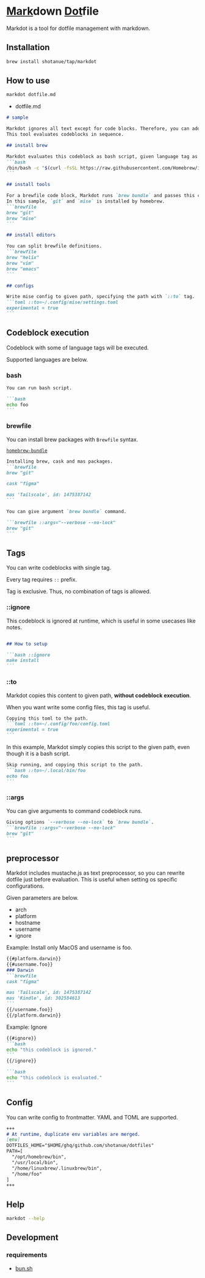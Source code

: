 # <ins>Mark</ins>down <ins>Dot</ins>file

Markdot is a tool for dotfile management with markdown.

## Installation

```sh
brew install shotanue/tap/markdot
```

## How to use

```bash
markdot dotfile.md
```

- dotfile.md

````markdown
# sample

Markdot ignores all text except for code blocks. Therefore, you can add descriptions like this.
This tool evaluates codeblocks in sequence.

## install brew

Markdot evaluates this codeblock as bash script, given language tag as `bash`.
```bash
/bin/bash -c "$(curl -fsSL https://raw.githubusercontent.com/Homebrew/install/HEAD/install.sh)"
```

## install tools

For a brewfile code block, Markdot runs `brew bundle` and passes this content to the command.
In this sample, `git` and `mise` is installed by homebrew.
```brewfile
brew "git"
brew "mise"
```

## install editors

You can split brewfile definitions.
```brewfile
brew "helix"
brew "vim"
brew "emacs"
```

## configs

Write mise config to given path, specifying the path with `::to` tag.
```toml ::to=~/.config/mise/settings.toml
experimental = true  
```

````

## Codeblock execution

Codeblock with some of language tags will be executed.

Supported languages are below.

### bash

````markdown
You can run bash script.

```bash
echo foo
```

````


### brewfile

You can install brew packages with `Brewfile` syntax.

[`homebrew-bundle`](https://github.com/Homebrew/homebrew-bundle)

````markdown
Installing brew, cask and mas packages.
```brewfile
brew "git"

cask "figma"

mas 'Tailscale', id: 1475387142 
```

You can give argument `brew bundle` command.

```brewfile ::args="--verbose --no-lock"
brew "git"
```

````

## Tags

You can write codeblocks with single tag.

Every tag requires `::` prefix.

Tag is exclusive. Thus, no combination of tags is allowed.


### ::ignore

This codeblock is ignored at runtime, which is useful in some usecases like notes.

````markdown

## How to setup

```bash ::ignore
make install
```
````

### ::to

Markdot copies this content to given path, **without codeblock execution**.

When you want write some config files, this tag is useful.

````markdown
Copying this toml to the path.
```toml ::to=~/.config/foo/config.toml
experimental = true
```
````

In this example, Markdot simply copies this script to the given path, even though it is a bash script.

````markdown
Skip running, and copying this script to the path.
```bash ::to=~/.local/bin/foo
echo foo
```
````

### ::args

You can give arguments to command codeblock runs.

````markdown
Giving options `--verbose --no-lock` to `brew bundle`.
```brewfile ::args="--verbose --no-lock"
brew "git"
```
````

<!-- WIP
## fragment

You can filter which code blocks to run. Markdot accepts fragments similar to URLs.

```bash
markdot dotfile.md#bar
```

- dotfile.md

````markdown
Fragment: `bar` is applied to this outline:
- # sample
  - ## foo
    - ### bar <-- evaluated
      - #### buzz <-- evaluated
  - ## hoge

# sample

## foo

```bash
echo "ignored"
```

### bar

```bash
echo "evaluated: bar"
```
#### buzz

```bash
echo "evaluated: buzz"
```

## hoge

```bash
echo "ignored"
```
````
-->

## preprocessor

Markdot includes mustache.js as text preprocessor, so you can rewrite dotfile just before evaluation. 
This is useful when setting os specific configurations. 

Given parameters are below.

- arch
- platform
- hostname
- username
- ignore

Example: Install only MacOS and username is foo.

````markdown
{{#platform.darwin}}
{{#username.foo}}
### Darwin
```brewfile
cask "figma"

mas 'Tailscale', id: 1475387142 
mas 'Kindle', id: 302584613
```
{{/username.foo}}
{{/platform.darwin}}
````

Example: Ignore
````markdown
{{#ignore}}
```bash
echo "this codeblock is ignored."
```
{{/ignore}}

```bash
echo "this codeblock is evaluated."
```
````

## Config

You can write config to frontmatter. YAML and TOML are supported.

````markdown
+++
# At runtime, duplicate env variables are merged.
[env]
DOTFILES_HOME="$HOME/ghq/github.com/shotanue/dotfiles"
PATH=[
  "/opt/homebrew/bin",
  "/usr/local/bin",
  "/home/linuxbrew/.linuxbrew/bin",
  "/home/foo"
]
+++
````


## Help

```bash
markdot --help
```

## Development

### requirements

- [bun.sh](https://bun.sh/)


